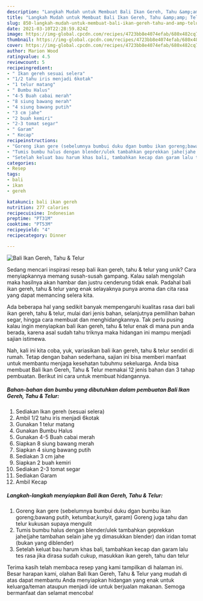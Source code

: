 ```yaml
---
description: "Langkah Mudah untuk Membuat Bali Ikan Gereh, Tahu &amp;amp; Telur Anti Gagal"
title: "Langkah Mudah untuk Membuat Bali Ikan Gereh, Tahu &amp;amp; Telur Anti Gagal"
slug: 850-langkah-mudah-untuk-membuat-bali-ikan-gereh-tahu-and-amp-telur-anti-gagal
date: 2021-03-10T22:28:59.824Z
image: https://img-global.cpcdn.com/recipes/4723bb8e4074efab/680x482cq70/bali-ikan-gereh-tahu-telur-foto-resep-utama.jpg
thumbnail: https://img-global.cpcdn.com/recipes/4723bb8e4074efab/680x482cq70/bali-ikan-gereh-tahu-telur-foto-resep-utama.jpg
cover: https://img-global.cpcdn.com/recipes/4723bb8e4074efab/680x482cq70/bali-ikan-gereh-tahu-telur-foto-resep-utama.jpg
author: Marion Wood
ratingvalue: 4.5
reviewcount: 5
recipeingredient:
- " Ikan gereh sesuai selera"
- "1/2 tahu iris menjadi 6kotak"
- "1 telur matang"
- " Bumbu Halus"
- "4-5 Buah cabai merah"
- "8 siung bawang merah"
- "4 siung bawang putih"
- "3 cm jahe"
- "2 buah kemiri"
- "2-3 tomat segar"
- " Garam"
- " Kecap"
recipeinstructions:
- "Goreng ikan gere (sebelumnya bumbui duku dgan bumbu ikan goreng;bawang putih, ketumbar,kunyit, garam) Goreng juga tahu dan telur kukusan supaya mengulit"
- "Tumis bumbu halus dengan blender/ulek tambahkan geprekkan jahe(jahe tambahan selain jahe yg dimasukkan blender) dan iridan tomat (bukan yang diblender)"
- "Setelah keluat bau harum khas bali, tambahkan kecap dan garam lalu tes rasa jika dirasa sudah cukup, masukkan ikan gereh, tahu dan telur"
categories:
- Resep
tags:
- bali
- ikan
- gereh

katakunci: bali ikan gereh 
nutrition: 277 calories
recipecuisine: Indonesian
preptime: "PT31M"
cooktime: "PT53M"
recipeyield: "4"
recipecategory: Dinner

---
```



![Bali Ikan Gereh, Tahu &amp; Telur](https://img-global.cpcdn.com/recipes/4723bb8e4074efab/680x482cq70/bali-ikan-gereh-tahu-telur-foto-resep-utama.jpg)

Sedang mencari inspirasi resep bali ikan gereh, tahu &amp; telur yang unik? Cara menyiapkannya memang susah-susah gampang. Kalau salah mengolah maka hasilnya akan hambar dan justru cenderung tidak enak. Padahal bali ikan gereh, tahu &amp; telur yang enak selayaknya punya aroma dan cita rasa yang dapat memancing selera kita.

Ada beberapa hal yang sedikit banyak mempengaruhi kualitas rasa dari bali ikan gereh, tahu &amp; telur, mulai dari jenis bahan, selanjutnya pemilihan bahan segar, hingga cara membuat dan menghidangkannya. Tak perlu pusing kalau ingin menyiapkan bali ikan gereh, tahu &amp; telur enak di mana pun anda berada, karena asal sudah tahu triknya maka hidangan ini mampu menjadi sajian istimewa.




Nah, kali ini kita coba, yuk, variasikan bali ikan gereh, tahu &amp; telur sendiri di rumah. Tetap dengan bahan sederhana, sajian ini bisa memberi manfaat untuk membantu menjaga kesehatan tubuhmu sekeluarga. Anda bisa membuat Bali Ikan Gereh, Tahu &amp; Telur memakai 12 jenis bahan dan 3 tahap pembuatan. Berikut ini cara untuk membuat hidangannya.

<!--inarticleads1-->

##### Bahan-bahan dan bumbu yang dibutuhkan dalam pembuatan Bali Ikan Gereh, Tahu &amp; Telur:

1. Sediakan  Ikan gereh (sesuai selera)
1. Ambil 1/2 tahu iris menjadi 6kotak
1. Gunakan 1 telur matang
1. Gunakan  Bumbu Halus
1. Gunakan 4-5 Buah cabai merah
1. Siapkan 8 siung bawang merah
1. Siapkan 4 siung bawang putih
1. Sediakan 3 cm jahe
1. Siapkan 2 buah kemiri
1. Sediakan 2-3 tomat segar
1. Sediakan  Garam
1. Ambil  Kecap




<!--inarticleads2-->

##### Langkah-langkah menyiapkan Bali Ikan Gereh, Tahu &amp; Telur:

1. Goreng ikan gere (sebelumnya bumbui duku dgan bumbu ikan goreng;bawang putih, ketumbar,kunyit, garam) Goreng juga tahu dan telur kukusan supaya mengulit
1. Tumis bumbu halus dengan blender/ulek tambahkan geprekkan jahe(jahe tambahan selain jahe yg dimasukkan blender) dan iridan tomat (bukan yang diblender)
1. Setelah keluat bau harum khas bali, tambahkan kecap dan garam lalu tes rasa jika dirasa sudah cukup, masukkan ikan gereh, tahu dan telur




Terima kasih telah membaca resep yang kami tampilkan di halaman ini. Besar harapan kami, olahan Bali Ikan Gereh, Tahu &amp; Telur yang mudah di atas dapat membantu Anda menyiapkan hidangan yang enak untuk keluarga/teman ataupun menjadi ide untuk berjualan makanan. Semoga bermanfaat dan selamat mencoba!
